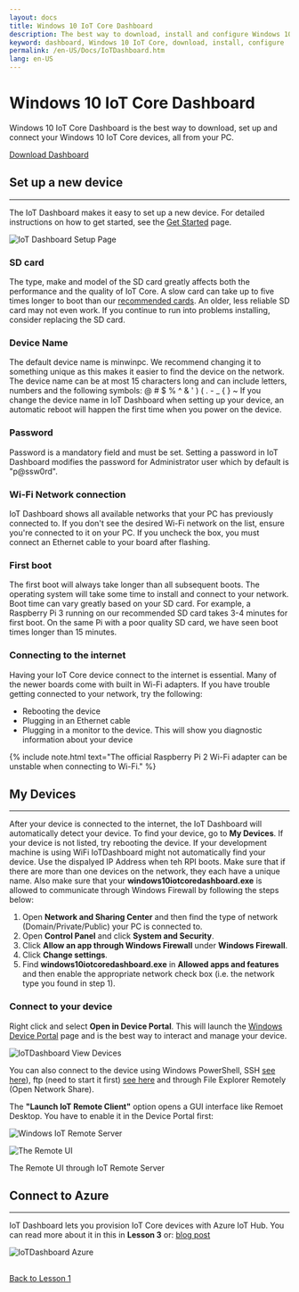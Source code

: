 ```yaml
---
layout: docs
title: Windows 10 IoT Core Dashboard
description: The best way to download, install and configure Windows 10 IoT Core
keyword: dashboard, Windows 10 IoT Core, download, install, configure
permalink: /en-US/Docs/IoTDashboard.htm
lang: en-US
---
```



# Windows 10 IoT Core Dashboard

Windows 10 IoT Core Dashboard is the best way to download, set up and connect your Windows 10 IoT Core devices, all from your PC.

<div class="btn-group">
	<a href="http://go.microsoft.com/fwlink/?LinkID=708576" id="device-center-link" class="btn btn-primary">Download Dashboard</a>
</div>

## Set up a new device
___
The IoT Dashboard makes it easy to set up a new device. For detailed instructions on how to get started, see the [Get Started]({{site.baseurl}}/{{page.lang}}/GetStarted) page.


![IoT Dashboard Setup Page](media/IoTDashboard/IoTDashboard_SetupPage.png)


### SD card
The type, make and model of the SD card greatly affects both the performance and the quality of IoT Core.
A slow card can take up to five times longer to boot than our [recommended cards](media/hardwarecompatlist#Storage).
An older, less reliable SD card may not even work. If you continue to run into problems installing, consider replacing the SD card.

### Device Name
The default device name is minwinpc. We recommend changing it to something unique as this makes it easier to find the device on the network. The device name can be at most 15 characters long and can include letters, numbers and the following symbols:  @ # $ % ^ & ' ) ( . - _ { } ~
If you change the device name in IoT Dashboard when setting up your device, an automatic reboot will happen the first time when you power on the device.

### Password
Password is a mandatory field and must be set. Setting a password in IoT Dashboard modifies the password for Administrator user which by default is "p@ssw0rd".

### Wi-Fi Network connection
IoT Dashboard shows all available networks that your PC has previously connected to. If you don't see the desired Wi-Fi network on the list, ensure you're connected to it on your PC.
If you uncheck the box, you must connect an Ethernet cable to your board after flashing.

### First boot
The first boot will always take longer than all subsequent boots. The operating system will take some time to install and connect to your network.
Boot time can vary greatly based on your SD card. For example, a Raspberry Pi 3 running on our recommended SD card takes 3-4 minutes for first boot. On the same Pi with a poor quality SD card, we have seen boot times longer than 15 minutes.

### Connecting to the internet
Having your IoT Core device connect to the internet is essential. Many of the newer boards come with built in Wi-Fi adapters. If you have trouble getting connected to your network, try the following:

* Rebooting the device
* Plugging in an Ethernet cable
* Plugging in a monitor to the device. This will show you diagnostic information about your device

{% include note.html text="The official Raspberry Pi 2 Wi-Fi adapter can be unstable when connecting to Wi-Fi." %}


## My Devices
___
After your device is connected to the internet, the IoT Dashboard will automatically detect your device.
To find your device, go to **My Devices**. If your device is not listed, try rebooting the device. If your development machine is using WiFi IoTDashboard might not automatically find your device. Use the dispalyed IP Address when teh RPI boots. Make sure that if there are more than one devices on the network, they each have a unique name. Also make sure that your **windows10iotcoredashboard.exe** is allowed to communicate through Windows Firewall by following the steps below:

1. Open **Network and Sharing Center** and then find the type of network (Domain/Private/Public) your PC is connected to.
2. Open **Control Panel** and click **System and Security**.
3. Click **Allow an app through Windows Firewall** under **Windows Firewall**.
4. Click **Change settings**.
5. Find **windows10iotcoredashboard.exe** in **Allowed apps and features** and then enable the appropriate network check box (i.e. the network type you found in step 1).


### Connect to your device
Right click and select **Open in Device Portal**. This will launch the [Windows Device Portal]({{site.baseurl}}/{{page.lang}}/Docs/Tools/DevicePortal) page and is the best way to interact and manage your device.

![IoTDashboard View Devices](media/IoTDashboard/IoTDashboard_RightClickMenuNew.PNG)

You can also connect to the device using Windows PowerShell, SSH [see here](https://developer.microsoft.com/en-us/windows/iot/docs/ssh)), ftp (need to start it first) [see here](https://developer.microsoft.com/en-us/windows/iot/docs/ftp) and through File Explorer Remotely (Open Network Share).

The **"Launch IoT Remote Client"** option opens a GUI interface like Remoet Desktop. You have to enable it in the Device Portal first:

![Windows IoT Remote Server](media/IoTDashboard/IoTRemoteServer.png)

![The Remote UI](media/IoTDashboard/TheRemoteUI2.png)

The Remote UI through IoT Remote Server




## Connect to Azure
___
IoT Dashboard lets you provision IoT Core devices with Azure IoT Hub. You can read more about it in this in **Lesson 3** or: [blog post](https://blogs.windows.com/buildingapps/2016/07/20/building-secure-apps-for-windows-iot-core)

![IoTDashboard Azure](media/IoTDashboard/IoTDashboard_Azure.PNG)

##

[Back to Lesson 1](iot-hub-raspberry-pi-kit-win-10-iot-core-cs-lesson1-configure-your-device.md)



